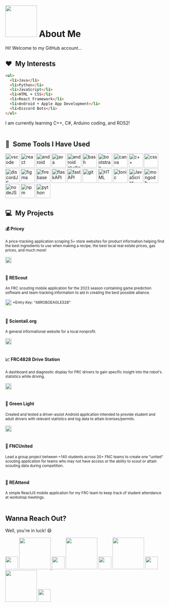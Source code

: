 # <img src="https://sdk.bitmoji.com/render/panel/20048676-100297074676_1-s5-v1.png?transparent=1&palette=1&scale=1" width="100" height="100"/> About Me
Hi! Welcome to my GitHub account...

<h2>❤️ &nbsp;My Interests</h2>


```html
<ul>
  <li>Java</li>
  <li>Python</li>
  <li>JavaScript</li>
  <li>HTML + CSS</li>
  <li>React Framework</li>
  <li>Android + Apple App Development</li>
  <li>Discord Bots</li>
</ul> 
```

I am currently learning C++, C#, Arduino coding, and ROS2!
<br></br>
<h2> 🚀 &nbsp;Some Tools I Have Used</h2>
<p align="left">
<img src="https://cdn.jsdelivr.net/gh/devicons/devicon/icons/vscode/vscode-original.svg" alt="vscode" width="45" height="45"/>
<img src="https://cdn.jsdelivr.net/gh/devicons/devicon/icons/react/react-original.svg" alt="react" width="45" height="45"/>
<img src="https://cdn.jsdelivr.net/gh/devicons/devicon/icons/android/android-original.svg" alt="android" width="45" height="45"/>
<img src="https://cdn.jsdelivr.net/gh/devicons/devicon/icons/java/java-original.svg" alt="java" width="45" height="45"/>
<img src="https://cdn.jsdelivr.net/gh/devicons/devicon/icons/androidstudio/androidstudio-original.svg" alt="android studio" width="45" height="45" />
<img src="https://cdn.jsdelivr.net/gh/devicons/devicon/icons/bash/bash-original.svg" alt="bash" width="45" height="45" />
<img src="https://cdn.jsdelivr.net/gh/devicons/devicon/icons/bootstrap/bootstrap-original.svg" alt="bootstrap" width="45" height="45" />
<img src="https://cdn.jsdelivr.net/gh/devicons/devicon/icons/canva/canva-original.svg" alt="canva" width="45" height="45" />
<img src="https://cdn.jsdelivr.net/gh/devicons/devicon/icons/cplusplus/cplusplus-line.svg" alt="c++" width="45" height="45" />
<img src="https://cdn.jsdelivr.net/gh/devicons/devicon/icons/css3/css3-plain.svg" alt="css" width="45" height="45" />
<img src="https://cdn.jsdelivr.net/gh/devicons/devicon/icons/discordjs/discordjs-original.svg" alt="discordJS" width="45" height="45" />
<img src="https://cdn.jsdelivr.net/gh/devicons/devicon/icons/figma/figma-original.svg" alt="figma" width="45" height="45" />
<img src="https://cdn.jsdelivr.net/gh/devicons/devicon/icons/firebase/firebase-plain.svg" alt="firebase" width="45" height="45" />
<img src="https://cdn.jsdelivr.net/gh/devicons/devicon/icons/flask/flask-original.svg" alt="flaskAPI" width="45" height="45" />
<img src="https://cdn.jsdelivr.net/gh/devicons/devicon/icons/fastapi/fastapi-original.svg" alt="fastAPI" width="45" height="45" />
<img src="https://cdn.jsdelivr.net/gh/devicons/devicon/icons/git/git-original.svg" alt="git" width="45" height="45" />
<img src="https://cdn.jsdelivr.net/gh/devicons/devicon/icons/html5/html5-original.svg" alt="HTML" width="45" height="45" />
<img src="https://cdn.jsdelivr.net/gh/devicons/devicon/icons/ionic/ionic-original.svg" alt="Ionic" width="45" height="45" />
<img src="https://cdn.jsdelivr.net/gh/devicons/devicon/icons/javascript/javascript-original.svg" alt="JavaScript" width="45" height="45" />
<img src="https://cdn.jsdelivr.net/gh/devicons/devicon/icons/mongodb/mongodb-original.svg" alt="mongodb" width="45" height="45" />
<img src="https://cdn.jsdelivr.net/gh/devicons/devicon/icons/nodejs/nodejs-original.svg" alt="nodeJS" width="45" height="45" />
<img src="https://cdn.jsdelivr.net/gh/devicons/devicon/icons/npm/npm-original-wordmark.svg" alt="npm" width="45" height="45"/>
<img src="https://cdn.jsdelivr.net/gh/devicons/devicon/icons/python/python-original.svg" alt="python" width="45" height="45"/>
</p>

<h2>💻 &nbsp;My Projects</h2>
<h4>💰 Pricey</h4>
<small>A price-tracking application scraping 5+ store websites for product information helping find the best ingredients to use when making a recipe, the best local real estate prices, gas prices, and much more! </small>

<a href="https://pricey-app.vercel.app/"><img src="https://static.vecteezy.com/system/resources/previews/016/090/917/non_2x/view-more-icon-on-white-background-view-more-button-sign-flat-style-vector.jpg" height="20"/></a>
<br></br>

<h4>🦅 REScout</h4>
<small>An FRC scouting mobile application for the 2023 season containing game prediction software and team-tracking information to aid in creating the best possible alliance.</small>

<a href="https://pricey-app.vercel.app/"><img src="https://static.vecteezy.com/system/resources/previews/016/090/917/non_2x/view-more-icon-on-white-background-view-more-button-sign-flat-style-vector.jpg" height="20"/></a>
<sup>*Entry Key: "48ROBOEAGLES28"</sup>
<br></br>

<h4>🧪 Scientail.org</h4>
<small>A general informational website for a local nonprofit.</small>

<a href="https://scientail.org"><img src="https://static.vecteezy.com/system/resources/previews/016/090/917/non_2x/view-more-icon-on-white-background-view-more-button-sign-flat-style-vector.jpg" height="20"/></a>
<br></br>

<h4>📈 FRC4828 Drive Station</h4>
<small>A dashboard and diagnostic display for FRC drivers to gain specific insight into the robot's statistics while driving. </small>

<a href="https://github.com/RohanTyagi7/4828-Dashboard"><img src="https://static.vecteezy.com/system/resources/previews/016/090/917/non_2x/view-more-icon-on-white-background-view-more-button-sign-flat-style-vector.jpg" height="20"/></a>
<br></br>
<h4>🚦 Green Light</h4>
<small>Created and tested a driver-assist Android application intended to provide student and adult drivers with relevant statistics and log data to attain licenses/permits.</small>

<a href="https://devpost.com/software/green-light-t8aois"><img src="https://static.vecteezy.com/system/resources/previews/016/090/917/non_2x/view-more-icon-on-white-background-view-more-button-sign-flat-style-vector.jpg" height="20"/></a>
<br></br>

<h4>🤝 FNCUnited</h4>
<small>Lead a group project between ~140 students across 20+ FNC teams to create one "united" scouting application for teams who may not have access or the ability to scout or attain scouting data during competition.</small>
<br></br>

<h4>🙋 REAttend</h4>
<small>A simple ReactJS mobile application for my FRC team to keep track of student attendance at workshop meetings.</small>
<br></br>

<h2>Wanna Reach Out?</h2>
Well, you're in luck! 😄
<p align="left">
<img src="https://static.thenounproject.com/png/657408-200.png" width="40" />
<a href="www.linkedin.com/in/rohan-tyagi-" ><img src="https://www.vectorlogo.zone/logos/linkedin/linkedin-ar21.svg" width="100" /> </a>
<img src="https://static.thenounproject.com/png/657408-200.png" width="40" />
<a href="https://www.instagram.com/rohantyagi13/"><img src="https://www.vectorlogo.zone/logos/instagram/instagram-ar21.svg" width="100" /></a>
<img src="https://static.thenounproject.com/png/657408-200.png" width="40" />
<a href="mailto:rohan.x.tyagi@gmail.com" ><img src="https://www.vectorlogo.zone/logos/gmail/gmail-ar21.svg" width="100" /></a>
<img src="https://static.thenounproject.com/png/657408-200.png" width="40" />
<a href="https://github.com/RohanTyagi7" ><img src="https://www.vectorlogo.zone/logos/github/github-ar21.svg" width="100" /></a>
<img src="https://static.thenounproject.com/png/657408-200.png" width="40" />
</p>
